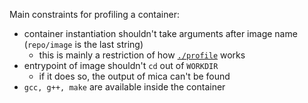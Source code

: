 Main constraints for profiling a container:

  * container instantiation shouldn't take arguments after image name 
    (`repo/image` is the last string)
      * this is mainly a restriction of how [`./profile`](profile) 
        works
  * entrypoint of image shouldn't `cd` out of `WORKDIR`
      * if it does so, the output of mica can't be found
  * `gcc, g++, make` are available inside the container
